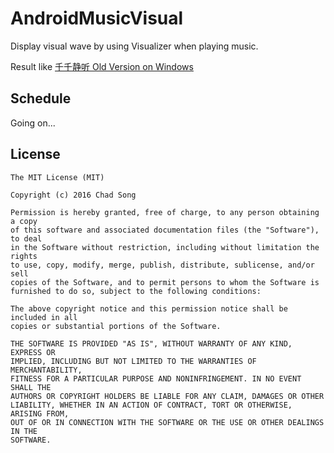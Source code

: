 # AndroidMusicVisual
Display visual wave by using Visualizer when playing music.

Result like [千千静听 Old Version on Windows](http://125.211.195.14:443/down/720dd4684f58097314a29dcda8aa5cf8-2524821/%E5%8D%83%E5%8D%83%E9%9D%99%E5%90%AC%20TTplayer%20v5.0.1%20%E7%8F%8D%E8%97%8F%E7%89%88.zip?cts=f-F2e17bD123A127A244A254&ctp=123A127A244A254&ctt=1468057308&limit=1&spd=1200000&ctk=34b5ceb70b59720040155c477ea95d58&chk=720dd4684f58097314a29dcda8aa5cf8-2524821)

## Schedule

Going on...



License
------------
    The MIT License (MIT)

    Copyright (c) 2016 Chad Song

    Permission is hereby granted, free of charge, to any person obtaining a copy
    of this software and associated documentation files (the "Software"), to deal
    in the Software without restriction, including without limitation the rights
    to use, copy, modify, merge, publish, distribute, sublicense, and/or sell
    copies of the Software, and to permit persons to whom the Software is
    furnished to do so, subject to the following conditions:

    The above copyright notice and this permission notice shall be included in all
    copies or substantial portions of the Software.

    THE SOFTWARE IS PROVIDED "AS IS", WITHOUT WARRANTY OF ANY KIND, EXPRESS OR
    IMPLIED, INCLUDING BUT NOT LIMITED TO THE WARRANTIES OF MERCHANTABILITY,
    FITNESS FOR A PARTICULAR PURPOSE AND NONINFRINGEMENT. IN NO EVENT SHALL THE
    AUTHORS OR COPYRIGHT HOLDERS BE LIABLE FOR ANY CLAIM, DAMAGES OR OTHER
    LIABILITY, WHETHER IN AN ACTION OF CONTRACT, TORT OR OTHERWISE, ARISING FROM,
    OUT OF OR IN CONNECTION WITH THE SOFTWARE OR THE USE OR OTHER DEALINGS IN THE
    SOFTWARE.

